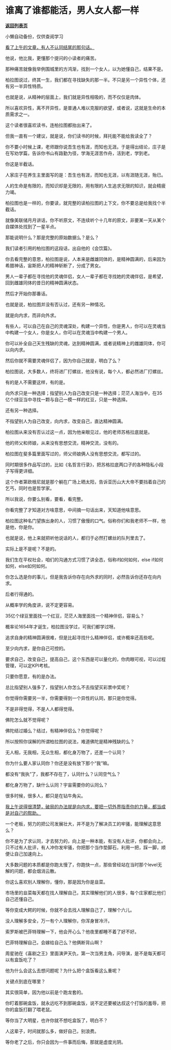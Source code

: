 # 谁离了谁都能活，男人女人都一样

[**返回列表页**](/gzh/记忆承载3)

小懒自动备份，仅供查阅学习

[看了上午的文章，有人不认同结尾的那句话。](http://mp.weixin.qq.com/s?__biz=MzU0MjYwNDU2Mw==&mid=2247512516&idx=1&sn=4fa96858aa8908c8b53260b44b674cf8&chksm=fb1addb8cc6d54ae63f1c87f0d376374897e53530140ba3318bd328f12bd1e9b170cc53c261d&scene=21#wechat_redirect)  

他说，他比我，更懂那个提问的小读者的痛苦。  

那种痛苦就像我举例围城里的方鸿渐，找到一个女人，以为她懂自己，结果不是。  

柏拉图说过，终其一生，我们都在寻找缺失的那一半。不只是另一个异性个体，还有另一半异性特质。

也就是说，从精神的层面上，我们就是异性相吸的，而不仅仅是肉体。

所以喜欢异性，离不开异性，是普通人难以克服的欲望，或者说，这就是生命的本质需求之一。  

这个读者很喜欢读书，连柏拉图都抬出来了。  

但我一直有一个建议，就是说，你们读书的时候，拜托能不能给我读全了？  

你不要小时候上课，老师跟你说吾生也有涯，而知也无涯。于是得出结论，庄子是在写劝学篇，告诉你书山有路勤为径，学海无涯苦作舟，活到老，学到老。

你这是半截话。  

人家庄子在养生主里面写的是：吾生也有涯，而知也无涯，以有涯随无涯，殆已。

人的生命是有限的，而知识却是无限的，用有限的人生追求无限的知识，就会精疲力竭。

柏拉图也是一样的，你要读，就完整的读柏拉图的上下文，你不要总是给我找个半截话。  

就像美联储月月讲话，你不听原文，不连续听个十几年的原文，非要某一天从某个自媒体处找到了一星半点。  

那能说明什么？那是完整的原始数据么？是么？

我们读者引用的柏拉图的这段话，出自他的《会饮篇》。  

你去看完整的意思，柏拉图是说，人本来是雌雄同体的，是精神圆满的，后来因为希腊神话，宙斯把人的精神斩断了，分成了男女。  

男人一辈子都在寻找他的灵魂伴侣，女人一辈子都在寻找她的灵魂伴侣，是希望，回到雌雄同体的昔日的精神圆满状态。  

然后才开始你那番话。  

也就是说，柏拉图并没有否认过，还有另一种情况。

就是向内求，而非向外求。  

有些人，可以自己在自己的灵魂深处，构建一个异性，你是男人，你可以在灵魂当中构建一个女人，你是女人，你可以在灵魂当中构建一个男人。  

你可以补全自己天生残缺的灵魂，达到精神圆满，或者说精神上的雌雄同体，你可以向内求。  

然后你就不需要灵魂伴侣了，因为你自己就是，明白了么？  

柏拉图说，大多数人，终将进厂打螺丝，他没有说，每个人，都必然进厂打螺丝。  

有的是人不需要这样，有的是。  

向外求只是一种选择；指望别人为自己改变只是一种选择；茫茫人海当中，在35亿个绿豆当中寻找一颗与自己一模一样的红豆，只是一种选择。

还有另一种选择。  

不指望别人为自己改变，向内求，改变自己，直达精神圆满。  

柏拉图从来没有否认过这一点，因为他亲眼见过，他的老师苏格拉底就是。

他的师父和师娘，从来没有思想交流，精神交流，没有的。

柏拉图在斐多篇里面写过的，师父师娘俩人没有思想交流，都写过的。  

同时期很多作品写过的，比如《名哲言行录》，把苏格拉底两口子的各种隐私小段子写得更详细。

这个作者第欧根尼就是那个躺在广场上晒太阳，告诉亚历山大大帝不要挡着自己的乞丐，同时也是哲学家。

所以我说，你要么别看，要看，看完整。  

你看完整了才知道对方啥意思，中间摘一句话出来，天知道他啥意思。  

柏拉图这种名门望族出身的人，习惯了傲慢的口气。俗称你们和我老师不一样，他是他，你是你。

也就是说，他上来就把听他说话的人，都归于必然打螺丝的队列里去了。

实际上是不是呢？不是的。  

我们生在平权社会，咱们的沟通方式习惯了讲全态，俗称if如何如何，else if如何如何，else如何如何。  

你怎么选是你的事儿，但是我告诉你存在向外求的同时，必然告诉你还存在向内求。  

后者行得通的。  

从概率学的角度讲，说不定更容易。  

35亿个绿豆里面找一个红豆，茫茫人海里面找一个精神伴侣，容易么？  

概率论1654年才诞生，柏拉图没学过，可我们都学过呀。

追求自身的精神圆满很难，但是比起寻找什么精神伴侣，或许概率还高些呢。

至少向内求，是你自己可控的。  

要求自己，改变自己，提高自己，这个东西是可以量化的，你肉眼可视，可以过程管理，可以定KPI考核。  

只要你愿意，有的是办法。

总比指望别人强多了，指望别人你怎么不去指望买彩票中奖呢？  

你觉得你需要另一半，你需要得到一个异性的认同，那只是你觉得。  

不是非得觉得，不是人人都得觉得。  

佛陀怎么就不觉得呢？  

佛陀结过婚么？结过，有精神伴侣么？你觉得呢？  

所以按照你误解的所谓柏拉图的说法，难道佛陀是精神残缺的么？

无人相，无我相，无众生相，都化身万物了，还差一个认同？

你为什么要人家认同你？你还是没有放下那个“我”嘛。  

都没有“我执”了，我都不存在了，认同什么？认同空气么？

都化身万物了，缺什么认同？宇宙需要你的认同么？

很多时候，很多人，都只是在钻牛角尖。  

[我上午说得很清楚，破局的办法就是向内求，要把一切外界指责你的力量，都当成是对自己的帮助。](http://mp.weixin.qq.com/s?__biz=MzU0MjYwNDU2Mw==&mid=2247512516&idx=1&sn=4fa96858aa8908c8b53260b44b674cf8&chksm=fb1addb8cc6d54ae63f1c87f0d376374897e53530140ba3318bd328f12bd1e9b170cc53c261d&scene=21#wechat_redirect)  

一个老板，努力的把公司发展壮大，并不是为了解决员工的牢骚，能理解这意思么？

你不是为了求认同，才去努力的，向上是一种本能，有没有人批评，你都会向上。只不过有人批评，有人冲你发牢骚，你把那个当作垫脚石，利用一把，踩一脚，顺便让自己加速向上。

大多数问题的本质都是你跑太慢了，你跑快一点，那些曾经站在当时那个level无解的问题，都会烟消云散。  

你这么喜欢别人理解你，懂你，那是因为你是韭菜。  

市场里的韭菜每天都在找人理解自己，其实理解他们的人很多，每个庄家都比他们自己还懂自己。  

等你变成大鳄的时候，你就不会去找人理解自己了，理解个六儿。  

没人理解多安全，万一有个人理解你，你浑身冒冷汗。  

索罗斯被巴菲特理解一下，他会开心么？他夜里都睡不着了好不好。  

巴菲特理解自己，会嫁给自己么？他俩断背山啊？  

周星驰在《喜剧之王》里面演尹天仇，第一次当男主角，问导演，是不是每天都可以有盒饭吃了？

他为什么会这么去想问题呢？为什么把个盒饭看这么重呢？  

关键点到底在哪里？  

其实很简单，因为他以前是个跑龙套的。

你盯着那碗盒饭，就永远吃不到那碗盒饭，说不定还要被达叔这个打饭的羞辱，把你的盒饭打翻了喂老鼠。  

等你当了大明星，也许你就不想吃盒饭了，明白不？  

人这辈子，时间就那么多，做好自己，别浪费。

等你老了之后，你只会因为一件事而后悔，那就是虚度光阴。

